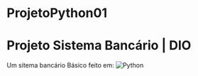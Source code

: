 # ProjetoPython01
# Projeto Sistema Bancário | DIO

Um sitema bancário Básico feito em: ![Python](https://img.shields.io/badge/python-3670A0?style=for-the-badge&logo=python&logoColor=ffdd54)
